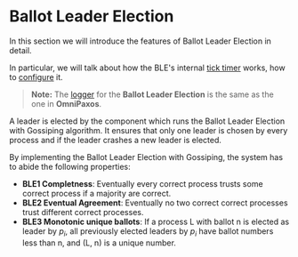 # Ballot Leader Election

In this section we will introduce the features of Ballot Leader Election in detail.

In particular, we will talk about how the BLE's internal [tick timer](timer.md) works, how to [configure](configuration.md) it.

> **Note:** The [logger](../omnipaxos/logging.md) for the **Ballot Leader Election** is the same as the one in **OmniPaxos**.

A leader is elected by the component which runs the Ballot Leader Election with Gossiping algorithm. It ensures that only one leader is chosen by every process and if the leader crashes a new leader is elected.

By implementing the Ballot Leader Election with Gossiping, the system has to abide the following properties:

- **BLE1 Completness**: Eventually every correct process trusts some correct process if a majority are correct.
- **BLE2 Eventual Agreement**:  Eventually no two correct correct processes trust different correct processes.
- **BLE3 Monotonic unique ballots**: If a process L with ballot n is elected as leader by $p_{i}$, all previously elected leaders by $p_{i}$ have ballot numbers less than n, and (L, n) is a unique number. 